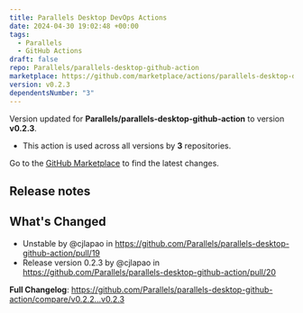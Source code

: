 ```yaml
---
title: Parallels Desktop DevOps Actions
date: 2024-04-30 19:02:48 +00:00
tags:
  - Parallels
  - GitHub Actions
draft: false
repo: Parallels/parallels-desktop-github-action
marketplace: https://github.com/marketplace/actions/parallels-desktop-devops-actions
version: v0.2.3
dependentsNumber: "3"
---
```



Version updated for **Parallels/parallels-desktop-github-action** to version **v0.2.3**.
- This action is used across all versions by **3** repositories.

Go to the [GitHub Marketplace](https://github.com/marketplace/actions/parallels-desktop-devops-actions) to find the latest changes.

## Release notes

## What's Changed
* Unstable by @cjlapao in https://github.com/Parallels/parallels-desktop-github-action/pull/19
* Release version 0.2.3 by @cjlapao in https://github.com/Parallels/parallels-desktop-github-action/pull/20


**Full Changelog**: https://github.com/Parallels/parallels-desktop-github-action/compare/v0.2.2...v0.2.3
